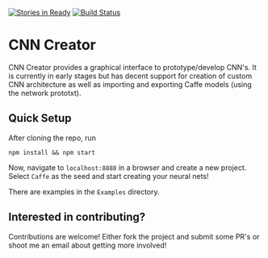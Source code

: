 [![Stories in Ready](https://badge.waffle.io/brollb/cnn-creator.png?label=ready&title=Ready)](https://waffle.io/brollb/cnn-creator)
[![Build Status](https://travis-ci.org/brollb/cnn-creator.svg?branch=master)](https://travis-ci.org/brollb/cnn-creator)
# CNN Creator
CNN Creator provides a graphical interface to prototype/develop CNN's. It is currently in early stages but has decent support for creation of custom CNN architecture as well as importing and exporting Caffe models (using the network prototxt).

## Quick Setup
After cloning the repo, run

```
npm install && npm start
```

Now, navigate to `localhost:8888` in a browser and create a new project. Select `Caffe` as the seed and start creating your neural nets!

There are examples in the `Examples` directory.

## Interested in contributing?
Contributions are welcome! Either fork the project and submit some PR's or shoot me an email about getting more involved!
